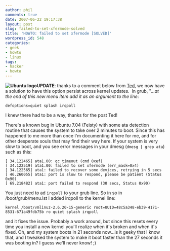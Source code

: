 ```yaml
---
author: phil
comments: true
date: 2007-06-22 19:17:38
layout: post
slug: failed-to-set-xfermode-solved
title: 'HOWTO: failed to set xfermode [SOLVED]'
wordpress_id: 548
categories:
- geek
- howto
- linux
tags:
- hacker
- howto
---
```


**![Ubuntu logo](http://fak3r.com/wp-content/uploads/2007/06/ubuntulogo.png)UPDATE**: thanks to a comment below from [Ted](http://1isa2isb.com/), we now have a solution to have this option persist across kernel updates.  In grub, "..._at the end of this new menu item add it as an argument to the line_:


    
    defoptions=quiet splash irqpoll



I knew there had to be a way, thanks for the post Ted!

There's a known bug in Ubuntu 7.04 (Feisty) with some ata detection routine that causes the system to take over 2 minutes to boot. Since this has happened to me more than once I'm documenting it here for me, and for other desperate souls that may find their way here. If your system is very slow to boot, and you see error messages in your dmesg (`dmesg | grep ata`) such as this:

    
    [ 34.122465] ata1.00: qc timeout (cmd 0xef)
    [ 34.122519] ata1.00: failed to set xfermode (err_mask=0x4)
    [ 34.122565] ata1: failed to recover some devices, retrying in 5 secs
    [ 46.260055] ata1: port is slow to respond, please be patient (Status 0x90)
    [ 69.218482] ata1: port failed to respond (30 secs, Status 0x90)





You just need to ad `irqpoll` to your grub line. So in so in /boot/grub/menu.lst I added irqpoll to the kernel line:

    
    kernel /boot/vmlinuz-2.6.20-15-generic root=UUID=48c5a348-eb39-4171-8531-671a49fdb75b ro quiet splash irqpoll


and it fixes the issue. Probably a work around, but since this resets every time you install a new kernel you'll realize when it's broken and when it's fixed. Oh, and my system boots in 21 seconds now...is it geeky that I know that, and I tweaked the system to make it boot faster than the 27 seconds it was booting in? I guess we'll never know! ;)

